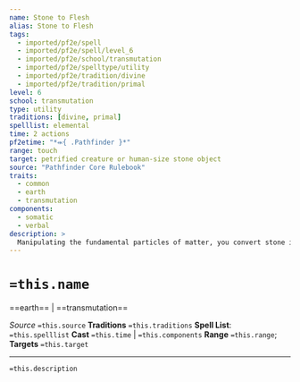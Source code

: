```yaml
---
name: Stone to Flesh
alias: Stone to Flesh
tags:
  - imported/pf2e/spell
  - imported/pf2e/spell/level_6
  - imported/pf2e/school/transmutation
  - imported/pf2e/spelltype/utility
  - imported/pf2e/tradition/divine
  - imported/pf2e/tradition/primal
level: 6
school: transmutation
type: utility
traditions: [divine, primal]
spelllist: elemental
time: 2 actions
pf2etime: "*⬺{ .Pathfinder }*"
range: touch
target: petrified creature or human-size stone object
source: "Pathfinder Core Rulebook"
traits:
  - common
  - earth
  - transmutation
components:
  - somatic
  - verbal
description: >
  Manipulating the fundamental particles of matter, you convert stone into flesh and blood. You restore a [[Petrified]] creature to its normal state or transform a stone object into a mass of inert flesh (without stone's Hardness) in roughly the same shape.
---
```

# `=this.name`
==earth== | ==transmutation==

*Source* `=this.source`
**Traditions** `=this.traditions`
**Spell List**: `=this.spelllist`
**Cast** `=this.time` | `=this.components`
**Range** `=this.range`; **Targets** `=this.target`

***
`=this.description`